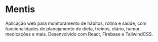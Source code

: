 # Mentis
Aplicação web para monitoramento de hábitos, rotina e saúde, com funcionalidades de planejamento de dieta, treinos, diário, humor, medicações e mais. Desenvolvido com React, Firebase e TailwindCSS.
